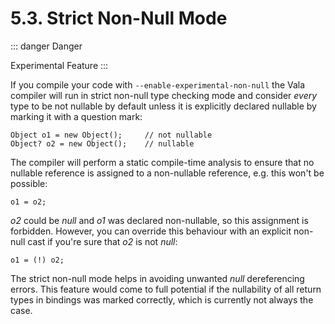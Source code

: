 # 5.3. Strict Non-Null Mode

::: danger Danger

Experimental Feature
:::

If you compile your code with `--enable-experimental-non-null` the Vala
compiler will run in strict non-null type checking mode and consider
*every* type to be not nullable by default unless it is explicitly
declared nullable by marking it with a question mark:

```vala
Object o1 = new Object();     // not nullable
Object? o2 = new Object();    // nullable
```

The compiler will perform a static compile-time analysis to ensure that
no nullable reference is assigned to a non-nullable reference, e.g. this
won't be possible:

```vala
o1 = o2;
```

*o2* could be *null* and *o1* was declared non-nullable, so this
assignment is forbidden. However, you can override this behaviour with
an explicit non-null cast if you're sure that *o2* is not *null*:

```vala
o1 = (!) o2;
```

The strict non-null mode helps in avoiding unwanted *null* dereferencing
errors. This feature would come to full potential if the nullability of
all return types in bindings was marked correctly, which is currently
not always the case.
